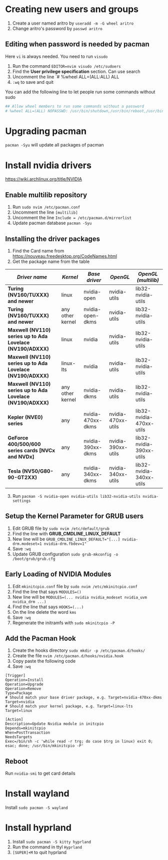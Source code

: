 # Creating new users and groups
1. Create a user named aritro by `useradd -m -G wheel aritro`
2. Change aritro's password by `passwd aritro`
## Editing when password is needed by pacman
Here `vi` is always needed. You need to run `visudo`
1. Run the command `EDITOR=nvim visudo /etc/sudoers`
2. Find the **User privilege specification** section. Can use search
3. Uncomment the line `# %wheel  ALL=(ALL:ALL) ALL
4. `:wq` to save and quit

You can add the following line to let people run some commands without sudo
```bash
## Allow wheel members to run some commands without a password
# %wheel ALL=(ALL) NOPASSWD: /usr/bin/shutdown,/usr/bin/reboot,/usr/bin/pacman -Syu,/usr/bin/pacman -Syyu,/usr/bin/pacman -Rns
```

# Upgrading pacman
`pacman -Syu` will update all packages of pacman

# Install nvidia drivers
https://wiki.archlinux.org/title/NVIDIA
## Enable multilib repository 
1. Run `sudo nvim /etc/pacman.conf`
2. Uncomment the line `[multilib]`
3. Uncomment the line `Include = /etc/pacman.d/mirrorlist`
4. Update pacman database `pacman -Syu`
## Installing the driver packages
1. Find the Card name from https://nouveau.freedesktop.org/CodeNames.html 
2. Get the package name from the table

| **_Driver name_**                                           	| **_Kernel_**     	| **_Base driver_** 	| **_OpenGL_**       	| **_OpenGL (multilib)_**  	|
|-------------------------------------------------------------	|------------------	|-------------------	|--------------------	|--------------------------	|
| **Turing (NV160/TUXXX) and newer**                          	| linux            	| nvidia-open       	| nvidia-utils       	| lib32-nvidia-utils       	|
| **Turing (NV160/TUXXX) and newer**                          	| any other kernel 	| nvidia-open-dkms  	| nvidia-utils       	| lib32-nvidia-utils       	|
| **Maxwell (NV110) series up to Ada Lovelace (NV190/ADXXX)** 	| linux            	| nvidia            	| nvidia-utils       	| lib32-nvidia-utils       	|
| **Maxwell (NV110) series up to Ada Lovelace (NV190/ADXXX)** 	| linux-lts        	| nvidia            	| nvidia-utils       	| lib32-nvidia-utils       	|
| **Maxwell (NV110) series up to Ada Lovelace (NV190/ADXXX)** 	| any other kernel 	| nvidia-dkms       	| nvidia-utils       	| lib32-nvidia-utils       	|
| **Kepler (NVE0) series**                                    	| any              	| nvidia-470xx-dkms 	| nvidia-470xx-utils 	| lib32-nvidia-470xx-utils 	|
| **GeForce 400/500/600 series cards [NVCx and NVDx]**        	| any              	| nvidia-390xx-dkms 	| nvidia-390xx-utils 	| lib32-nvidia-390xx-utils 	|
| **Tesla (NV50/G80-90-GT2XX)**                               	| any              	| nvidia-340xx-dkms 	| nvidia-340xx-utils 	| lib32-nvidia-340xx-utils 	|

3. Run `pacman -S nvidia-open nvidia-utils lib32-nvidia-utils nvidia-settings`
## Setup the Kernel Parameter for GRUB users
1. Edit GRUB file by `sudo nvim /etc/default/grub`
2. Find the line with **GRUB_CMDLINE_LINUX_DEFAULT**
3. New line will be `GRUB_CMDLINE_LINUX_DEFAULT="[...] nvidia-drm.modeset=1 nvidia-drm.fbdev=1"`
3. Save `:wq`
4. Update GRUB configuration `sudo grub-mkconfig -o /boot/grub/grub.cfg`
## Early Loading of NVIDIA Modules
1. Edit `mkinitcpio.conf` file by `sudo nvim /etc/mkinitcpio.conf`
2. Find the line that says `MODULES=()`
3. New line will be `MODULES=(... nvidia nvidia_modeset nvidia_uvm nvidia_drm ...)`
4. Find the line that says `HOOKS=(...)`
5. On the line delete the word `kms`
6. Save `:wq`
7. Regenerate the initramfs with `sudo mkinitcpio -P`
## Add the Pacman Hook
1. Create the hooks directory `sudo mkdir -p /etc/pacman.d/hooks/`
2. Create the file `nvim /etc/pacman.d/hooks/nvidia.hook`
3. Copy paste the following code
4. Save `:wq`
```
[Trigger]
Operation=Install
Operation=Upgrade
Operation=Remove
Type=Package
# Should match your base driver package, e.g. Target=nvidia-470xx-dkms
Target=nvidia
# Should match your kernel package, e.g. Target=linux-lts
Target=linux

[Action]
Description=Update Nvidia module in initcpio
Depends=mkinitcpio
When=PostTransaction
NeedsTargets
Exec=/bin/sh -c 'while read -r trg; do case $trg in linux) exit 0; esac; done; /usr/bin/mkinitcpio -P'
```
## Reboot
Run `nvidia-smi` to get card details
# Install wayland
Install `sudo pacman -S wayland`
# Install hyprland
1. Install `sudo pacman -S kitty hyprland`
2. Run the command in ttyl `Hyprland`
3. `[SUPER]+M` to quit hyprland
